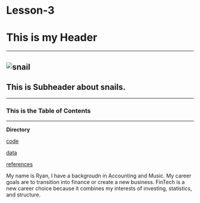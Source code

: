 # Lesson-3
# This is my Header
---
![snail](https://www.bing.com/images/search?view=detailV2&ccid=Qwyit7Qj&id=70453DBE9038314CE9354FF9C9575BEA8F3A0098&thid=OIP.Qwyit7Qj21gYrYfE2a9W-QHaFj&mediaurl=http%3a%2f%2fupload.wikimedia.org%2fwikipedia%2fcommons%2f6%2f6d%2fCommon_snail.jpg&exph=768&expw=1024&q=snails+jpeg&simid=607988406165636152&ck=BF23E4861CB5B523E0B37489FB58F2C8&selectedIndex=0&ajaxhist=0)
---
## This is Subheader about snails.
---
### This is the Table of Contents
---
**Directory**

[code](code)

[data](data)

[references](refernces)


My name is Ryan, I have a backgroudn in Accounting and Music.
My career goals are to transition into finance or create a new business.
FinTech is a new career choice because it combines my interests of investing, statistics, and structure. 